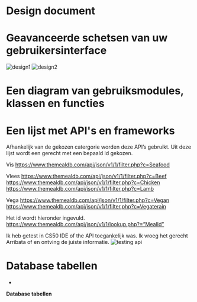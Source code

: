 # Design document 

# Geavanceerde schetsen van uw gebruikersinterface

![design1](https://user-images.githubusercontent.com/43133057/50820657-878afe00-132d-11e9-8770-fba02b849740.png)
![design2](https://user-images.githubusercontent.com/43133057/50820658-878afe00-132d-11e9-9080-9297b46e4106.png)

# Een diagram van gebruiksmodules, klassen en functies

# Een lijst met API's en frameworks

Afhankelijk van de gekozen catergorie worden deze API’s gebruikt. Uit deze lijst wordt een gerecht met een bepaald id gekozen. 

Vis
https://www.themealdb.com/api/json/v1/1/filter.php?c=Seafood

Vlees
https://www.themealdb.com/api/json/v1/1/filter.php?c=Beef
https://www.themealdb.com/api/json/v1/1/filter.php?c=Chicken
https://www.themealdb.com/api/json/v1/1/filter.php?c=Lamb

Vega
https://www.themealdb.com/api/json/v1/1/filter.php?c=Vegan
https://www.themealdb.com/api/json/v1/1/filter.php?c=Vegaterain

Het id wordt hieronder ingevuld. 
https://www.themealdb.com/api/json/v1/1/lookup.php?=”MealId”



Ik heb getest in CS50 IDE of the API toegankelijk was. Ik vroeg het gerecht Arribata of en ontving de juiste informatie. 
![testing api](https://user-images.githubusercontent.com/43133057/50821626-f8331a00-132f-11e9-81a0-bec080b8025a.png)

# Database tabellen 
-

<b>Database tabellen</b>
